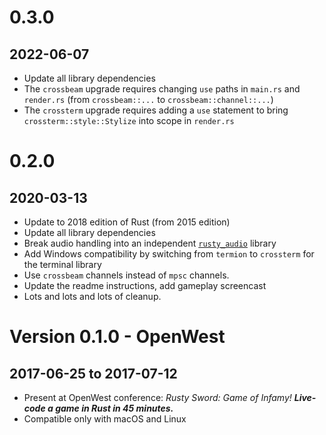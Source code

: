 # 0.3.0
## 2022-06-07

- Update all library dependencies
- The `crossbeam` upgrade requires changing `use` paths in `main.rs` and `render.rs` (from `crossbeam::...` to `crossbeam::channel::...`)
- The `crossterm` upgrade requires adding a `use` statement to bring `crossterm::style::Stylize` into scope in `render.rs`

# 0.2.0
## 2020-03-13

- Update to 2018 edition of Rust (from 2015 edition)
- Update all library dependencies
- Break audio handling into an independent [`rusty_audio`] library
- Add Windows compatibility by switching from `termion` to `crossterm` for the terminal library
- Use `crossbeam` channels instead of `mpsc` channels.
- Update the readme instructions, add gameplay screencast
- Lots and lots and lots of cleanup.

[`rusty_audio`]: https://github.com/cleancut/rusty_audio

# Version 0.1.0 - OpenWest
## 2017-06-25 to 2017-07-12

- Present at OpenWest conference: _Rusty Sword: Game of Infamy!  ***Live-code a game
  in Rust in 45 minutes.***_
- Compatible only with macOS and Linux
